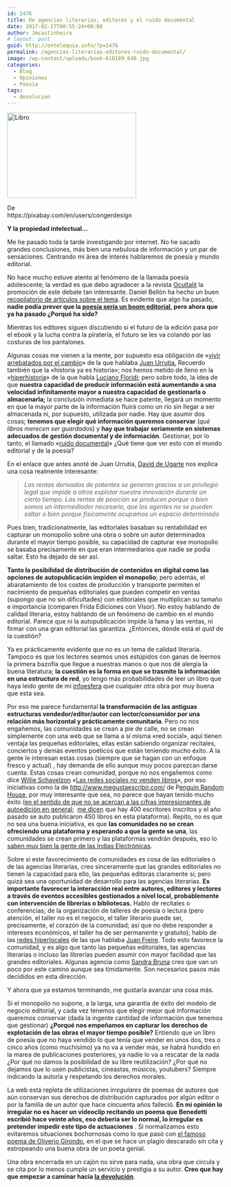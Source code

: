 ```yaml
---
id: 1476
title: De agencias literarias, editores y el ruido documental
date: 2017-02-17T00:55:24+00:00
author: Jmcastinheira
# layout: post
guid: http://entelequia.info/?p=1476
permalink: /agencias-literarias-editores-ruido-documental/
image: /wp-content/uploads/book-610189_640.jpg
categories:
  - Blog
  - Opiniones
  - Poesía
tags:
  - devolucion
---
```

<div id="attachment_1473" style="width: 310px" class="wp-caption alignleft">
  <a href="http://entelequia.info/wp-content/uploads/book-610189_640.jpg"><img aria-describedby="caption-attachment-1473" class="size-medium wp-image-1473" src="http://entelequia.info/wp-content/uploads/book-610189_640-300x198.jpg" alt="Libro" width="300" height="198" srcset="http://entelequia.info/wp-content/uploads/book-610189_640-300x198.jpg 300w, http://entelequia.info/wp-content/uploads/book-610189_640.jpg 640w" sizes="(max-width: 300px) 100vw, 300px" /></a>
  
  <p id="caption-attachment-1473" class="wp-caption-text">
    De https://pixabay.com/en/users/congerdesign
  </p>
</div>

**Y la propiedad intelectual&#8230;**

Me he pasado toda la tarde investigando por internet. No he sacado grandes conclusiones, más bien una nebulosa de información y un par de sensaciones. Centrando mi área de interés hablaremos de poesía y mundo editorial.

No hace mucho estuve atento al fenómeno de la llamada poesía adolescente; la verdad es que debo agradecer a la revista [Ocultalit](http://www.ocultalit.com/tag/la-nueva-poesia/) la promoción de este debate tan interesante. Daniel Bellón ha hecho un buen [recopilatorio de artículos sobre el tema](https://islasenlared.net/cerrando-el-triptico-una-lectografia-sobre-la-poesia-postadolescente-de-moda). Es evidente que algo ha pasado, **nadie podía prever que la [poesía sería un boom editorial](http://cultura.elpais.com/cultura/2014/07/21/babelia/1405960941_843796.html), pero ahora que ya ha pasado ¿Porqué ha sido?**

Mientras los editores siguen discutiendo si el futuro de la edición pasa por el ebook y la lucha contra la piratería, el futuro se les va colando por las costuras de los pantalones.

Algunas cosas me vienen a la mente, por supuesto esa obligación de «<a href="https://lasindias.blog/la-innovacion-en-el-capitalismo-que-viene" class="broken_link" rel="nofollow">vivir arrebatados por el cambio</a>» de la que hablaba <a href="https://lasindias.blog/el-capitalismo-que-viene" class="broken_link" rel="nofollow">Juan Urrutia.</a> Recuerdo también que la «historia ya es historia»; nos hemos metido de lleno en la «[hiperhistoria](https://www.bbvaopenmind.com/articulo/hiperhistoria-la-aparicion-de-los-sistemas-multiagente-sma-y-el-diseno-de-una-infraetica/)» de la que habla [Luciano Floridi;](https://es.wikipedia.org/wiki/Luciano_Floridi) pero sobre todo, la idea de que **nuestra capacidad de producir información está aumentando a una velocidad infinitamente mayor a nuestra capacidad de gestionarla o almacenarla;** la conclusión inmediata se hace patente, llegará un momento en que la mayor parte de la información fluirá como un río sin llegar a ser almacenada ni, por supuesto, utilizada por nadie. Hay que asumir dos cosas; **tenemos que elegir qué información queremos conservar** (_qué libros merecen ser guardados_) y **hay que trabajar seriamente en sistemas adecuados de gestión documental y de información**. Gestionar, por lo tanto, el llamado «[ruido documental](http://entelequia.info/la-informacion-y-el-ruido-documental/)» ¿Qué tiene que ver esto con el mundo editorial y de la poesía?

En el enlace que antes anoté de Juan Urrutia, <a href="https://lasindias.blog/indianopedia/david-de-ugarte" class="broken_link" rel="nofollow">David de Ugarte</a> nos explica una cosa realmente interesante:

> _Las rentas derivadas de patentes se generan gracias a un privilegio legal que impide a otros explotar nuestra innovación durante un cierto tiempo. Las rentas de posición se producen porque o bien somos un intermediador necesario, que los agentes no se pueden saltar o bien porque físicamente ocupamos un espacio determinado_

Pues bien, tradicionalmente, las editoriales basaban su rentabilidad en capturar un monopolio sobre una obra o sobre un autor determinados durante el mayor tiempo posible, su capacidad de capturar ese monopolio se basaba precisamente en que eran intermediarios que nadie se podía saltar. Esto ha dejado de ser así.

**Tanto la posibilidad de distribución de contenidos en digital como las opciones de autopublicación impiden el monopolio**; pero además, el abaratamiento de los costes de producción y transporte permiten el nacimiento de pequeñas editoriales que pueden competir en ventas (supongo que no sin dificultades) con editoriales que multiplican su tamaño e importancia (comparen Frida Ediciones con Visor). No estoy hablando de calidad literaria, estoy hablando de un fenómeno de cambio en el mundo editorial. Parece que ni la autopublicación impide la fama y las ventas, ni firmar con una gran editorial las garantiza. ¿Entonces, dónde está el _quid_ de la cuestión?

Ya es prácticamente evidente que no es un tema de calidad literaria. Tampoco es que los lectores seamos unos estúpidos con ganas de leernos la primera bazofia que llegue a nuestras manos o que nos dé alergia la buena literatura; **la cuestión es la forma en que se trasmite la información en una estructura de red**, yo tengo más probabilidades de leer un libro que haya leído gente de mi [infoesfera](https://es.wikipedia.org/wiki/Infoesfera) que cualquier otra obra por muy buena que esta sea.

Por eso me parece fundamental **la transformación de las antiguas estructuras vendedor/editor/autor con lector/consumidor por una relación más horizontal y prácticamente comunitaria**. Pero no nos engañemos, las comunidades se crean a pie de calle, no se crean simplemente con una web que se llama a sí misma «red social», aquí tienen ventaja las pequeñas editoriales, ellas están sabiendo organizar recitales, conciertos y demás eventos poéticos que están teniendo mucho éxito. A la gente le interesan estas cosas (siempre que se hagan con un enfoque fresco y actual) , hay demanda de ello aunque muy pocos parezcan darse cuenta. Estas cosas crean comunidad, porque no nos engañemos como dice <span class="byline"><span class="author vcard"><a class="url fn n" href="https://elblogdeguillermoschavelzon.wordpress.com/author/guillermoschavelzon/">Willie Schavelzon</a></span></span> «[Las redes sociales no venden libros](https://elblogdeguillermoschavelzon.wordpress.com/2017/02/05/seis-problemas-del-libro-y-la-edicion5-las-redes-sociales-no-venden-libros/?utm_source=emBlue&utm_medium=email&utm_campaign=NL%20Proyecto451&utm_content=NL%20208%20Esp--Las%20redes%20sociales%20no%20venden%20libros&utm_term=ESPANA_ACT--1--none--0-10--ENVIO%20SIMPLE)«, por eso iniciativas como la de <http://www.megustaescribir.com/> de P[enguin Random House,](http://penguinrandomhousegrupoeditorial.com/) por muy interesante que sea, no parece que hayan tenido mucho éxito ([en el sentido de que no se acercan a las cifras impresionantes de autoedición en general;](http://marianaeguaras.com/mision-imposible-estadisticas-sobre-autoedicion/)  [me dicen](https://twitter.com/claudiothelopez/status/832516226828083200) que hay 400 escritores inscritos y el año pasado se auto publicaron 450 libros en esta plataforma). Repito, no es que no sea una buena iniciativa, es que **las comunidades no se crean ofreciendo una plataforma y esperando a que la gente se una**, las comunidades se crean primero y las plataformas vendrán después, eso lo <a href="https://lasindias.blog/indianopedia/comunidad" class="broken_link" rel="nofollow">saben muy bien la gente de las Indias Electrónicas</a>.

Sobre si este favorecimiento de comunidades es cosa de las editoriales o de las agencias literarias, creo sinceramente que las grandes editoriales no tienen la capacidad para ello, las pequeñas editoras claramente sí; pero quizá sea una oportunidad de desarrollo para las agencias literarias. **Es importante favorecer la interacción real entre autores, editores y lectores a través de eventos accesibles gestionados a nivel local, probablemente con intervención de librerías o bibliotecas.** Hablo de recitales o conferencias; de la organización de talleres de poesía o lectura (pero atención, el taller no es el negocio, el taller literario puede ser, precisamente, el corazón de la comunidad; así que no debe responder a intereses económicos, el taller ha de ser permanente y gratuito); hablo de las [redes hiperlocales](http://nomada.blogs.com/jfreire/2006/11/futuro20_3_la_n.html) de las que hablaba [Juan Freire](http://nomada.blogs.com/jfreire/). Todo esto favorece la comunidad, y es algo que tanto las pequeñas editoriales, las agencias literarias o incluso las librerías pueden asumir con mayor facilidad que las grandes editoriales. Algunas agencia como [Sandra Bruna](http://www.sandrabruna.com/) creo que van un poco por este camino aunque sea tímidamente. Son necesarios pasos más decididos en esta dirección.

Y ahora que ya estamos terminando, me gustaría avanzar una cosa más.

Si el monopolio no supone, a la larga, una garantía de éxito del modelo de negocio editorial, y cada vez tenemos que elegir mejor qué información queremos conservar (dada la ingente cantidad de información que tenemos que gestionar) **¿Porqué nos empeñamos en capturar los derechos de explotación de las obras el mayor tiempo posible?** Entiendo que un libro de poesía que no haya vendido lo que tenía que vender en unos dos, tres o cinco años (como muchísimo) ya no va a vender más, se habrá hundido en la marea de publicaciones posteriores, ya nadie lo va a rescatar de la nada ¿Por qué no damos la posibilidad de su libre reutilización? ¿Por qué no dejamos que lo usen publicistas, cineastas, músicos, youtubers? Siempre indicando la autoría y respetando los derechos morales.

La web está repleta de utilizaciones _irregulares_ de poemas de autores que aún conservan sus derechos de distribución capturados por algún editor o por la familia de un autor que hace cincuenta años falleció. **En mi opinión lo irregular no es hacer un videoclip recitando un poema que Benedetti escribió hace veinte años, eso debería ser lo normal, lo irregular es pretender impedir este tipo de actuaciones** . Si normalizamos esto evitaremos situaciones bochornosas como lo que pasó con [el famoso poema de Oliverio Girondo](http://www.lavozdegalicia.es/noticia/yes/2017/02/11/mujeres-saben-volar/0003_201702SY11P6991.htm), en el que se hace un plagio descarado sin cita y estropeando una buena obra de un poeta genial.

Una obra encerrada en un cajón no sirve para nada, una obra que circula y se cita por lo menos cumple un servicio y prestigia a su autor. **Creo que hay que empezar a caminar hacia <a href="https://lasindias.blog/indianopedia/devolucionismo" class="broken_link" rel="nofollow">la devolución</a>**.